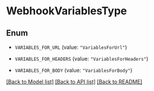 # WebhookVariablesType

## Enum


* `VARIABLES_FOR_URL` (value: `"VariablesForUrl"`)

* `VARIABLES_FOR_HEADERS` (value: `"VariablesForHeaders"`)

* `VARIABLES_FOR_BODY` (value: `"VariablesForBody"`)


[[Back to Model list]](../README.md#documentation-for-models) [[Back to API list]](../README.md#documentation-for-api-endpoints) [[Back to README]](../README.md)



